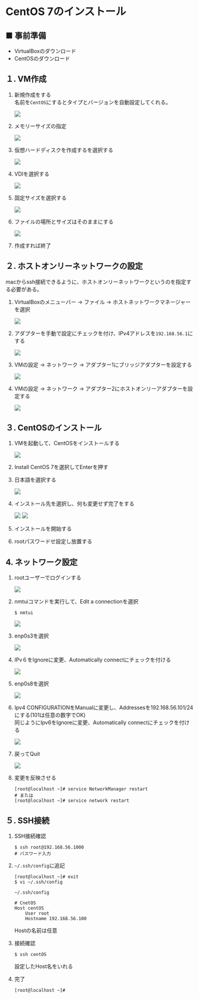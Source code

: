 # CentOS 7のインストール

## ■ 事前準備

- VirtualBoxのダウンロード
- CentOSのダウンロード

## １. VM作成

1. 新規作成をする  
    名前を`CentOS`にするとタイプとバージョンを自動設定してくれる。

    <img src="../images/install/install01.png">

1. メモリーサイズの指定  

    <img src="../images/install/install02.png">

1. 仮想ハードディスクを作成するを選択する

    <img src="../images/install/install03.png">

1. VDIを選択する

    <img src="../images/install/install04.png">

1. 固定サイズを選択する

    <img src="../images/install/install05.png">

1. ファイルの場所とサイズはそのままにする

    <img src="../images/install/install06.png">

1. 作成すれば終了

## ２. ホストオンリーネットワークの設定

macからssh接続できるように、ホストオンリーネットワークというのを指定する必要がある。

1. VirtualBoxのメニューバー → ファイル → ホストネットワークマネージャーを選択

    <img src="../images/install/install07.png">

1. アダプターを手動で設定にチェックを付け、IPv4アドレスを`192.168.56.1`にする

    <img src="../images/install/install08.png">

1. VMの設定 → ネットワーク → アダプター1にブリッジアダプターを設定する

    <img src="../images/install/install09.png">

1. VMの設定 → ネットワーク → アダプター2にホストオンリーアダプターを設定する

    <img src="../images/install/install10.png">


## ３. CentOSのインストール

1. VMを起動して、CentOSをインストールする

    <img src="../images/install/install11.png">

1. Install CentOS 7を選択してEnterを押す

1. 日本語を選択する

    <img src="../images/install/install12.png">

1. インストール先を選択し、何も変更せず完了をする

    <img src="../images/install/install13.png">

    <img src="../images/install/install14.png">

1. インストールを開始する

1. rootパスワードせ設定し放置する

## 4. ネットワーク設定

1. rootユーザーでログインする

    <img src="../images/install/install15.png">

1. nmtuiコマンドを実行して、Edit a connectionを選択

    ``` shell
    $ nmtui
    ```

    <img src="../images/install/install16.png">

1. enp0s3を選択

    <img src="../images/install/install17.png">

1. IPv６をIgnoreに変更、Automatically connectにチェックを付ける

    <img src="../images/install/install18.png">

1. enp0s8を選択

    <img src="../images/install/install19.png">

1. Ipv4 CONFIGURATIONをManualに変更し、Addressesを192.168.56.101/24にする(101は任意の数字でOK)  
    同じようにIpv6をIgnoreに変更、Automatically connectにチェックを付ける

    <img src="../images/install/install20.png">

1. 戻ってQuit

    <img src="../images/install/install21.png">

1. 変更を反映させる

    ``` shell
    [root@localhost ~]# service NetworkManager restart
    # または
    [root@localhost ~]# service network restart
    ```

## ５. SSH接続

1. SSH接続確認

    ``` shell
    $ ssh root@192.168.56.1000
    # パスワード入力
    ```

1. `~/.ssh/config`に追記

    ``` shell
    [root@localhost ~]# exit
    $ vi ~/.ssh/config
    ```

    `~/.ssh/config`

    ``` shell
    # CnetOS
    Host centOS
        User root
        Hostname 192.168.56.100
    ```

    Hostの名前は任意

1. 接続確認

    ``` shell
    $ ssh centOS
    ```

    設定したHost名をいれる

1. 完了

    ``` shell
    [root@localhost ~]#
    ```
